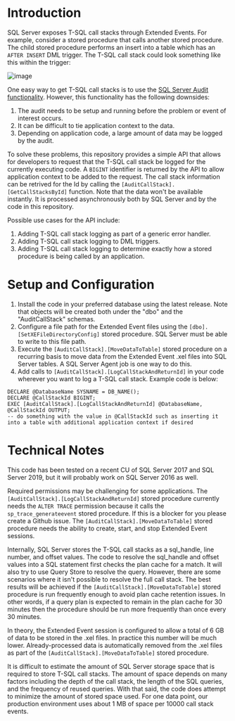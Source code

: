 # Introduction

SQL Server exposes T-SQL call stacks through Extended Events. For example, consider a stored procedure that calls another stored procedure. The child stored procedure performs an insert into a table which has an `AFTER INSERT` DML trigger. The T-SQL call stack could look something like this within the trigger:

![image](https://user-images.githubusercontent.com/33984311/181058394-4dac5da0-7dea-4608-be3d-ea6b27faf9f5.png)

One easy way to get T-SQL call stacks is to use the [SQL Server Audit functionality](https://docs.microsoft.com/en-us/sql/relational-databases/security/auditing/sql-server-audit-database-engine?view=sql-server-ver16). However, this functionality has the following downsides:

1. The audit needs to be setup and running before the problem or event of interest occurs.
2. It can be difficult to tie application context to the data.
3. Depending on application code, a large amount of data may be logged by the audit.

To solve these problems, this repository provides a simple API that allows for developers to request that the T-SQL call stack be logged for the currently executing code. A `BIGINT` identifier is returned by the API to allow application context to be added to the request. The call stack information can be retrived for the Id by calling the `[AuditCallStack].[GetCallStacksById]` function. Note that the data won't be available instantly. It is processed asynchronously both by SQL Server and by the code in this repository.

Possible use cases for the API include:

1. Adding T-SQL call stack logging as part of a generic error handler.
2. Adding T-SQL call stack logging to DML triggers.
3. Adding T-SQL call stack logging to determine exactly how a stored procedure is being called by an application.

# Setup and Configuration

1. Install the code in your preferred database using the latest release. Note that objects will be created both under the "dbo" and the "AuditCallStack" schemas.
2. Configure a file path for the Extended Event files using the `[dbo].[SetXEFileDirectoryConfig]` stored procedure. SQL Server must be able to write to this file path.
3. Execute the `[AuditCallStack].[MoveDataToTable]` stored procedure on a recurring basis to move data from the Extended Event .xel files into SQL Server tables. A SQL Server Agent job is one way to do this.
4. Add calls to `[AuditCallStack].[LogCallStackAndReturnId]` in your code wherever you want to log a T-SQL call stack. Example code is below:

```
DECLARE @DatabaseName SYSNAME = DB_NAME();
DECLARE @CallStackId BIGINT;
EXEC [AuditCallStack].[LogCallStackAndReturnId] @DatabaseName, @CallStackId OUTPUT;
-- do something with the value in @CallStackId such as inserting it into a table with additional application context if desired
```
# Technical Notes

This code has been tested on a recent CU of SQL Server 2017 and SQL Server 2019, but it will probably work on SQL Server 2016 as well.

Required permissions may be challenging for some applications. The `[AuditCallStack].[LogCallStackAndReturnId]` stored procedure currently needs the `ALTER TRACE` permission because it calls the `sp_trace_generateevent` stored procedure. If this is a blocker for you please create a Github issue. The `[AuditCallStack].[MoveDataToTable]` stored procedure needs the ability to create, start, and stop Extended Event sessions.

Internally, SQL Server stores the T-SQL call stacks as a sql_handle, line number, and offset values. The code to resolve the sql_handle and offset values into a SQL statement first checks the plan cache for a match. It will also try to use Query Store to resolve the query. However, there are some scenarios where it isn't possible to resolve the full call stack. The best results will be achieved if the `[AuditCallStack].[MoveDataToTable]` stored procedure is run frequently enough to avoid plan cache retention issues. In other words, if a query plan is expected to remain in the plan cache for 30 minutes then the procedure should be run more frequently than once every 30 minutes.

In theory, the Extended Event session is configured to allow a total of 6 GB of data to be stored in the .xel files. In practice this number will be much lower. Already-processed data is automatically removed from the .xel files as part of the `[AuditCallStack].[MoveDataToTable]` stored procedure.

It is difficult to estimate the amount of SQL Server storage space that is required to store T-SQL call stacks. The amount of space depends on many factors including the depth of the call stack, the length of the SQL queries, and the frequency of reused queries. With that said, the code does attempt to minimize the amount of stored space used. For one data point, our production environment uses about 1 MB of space per 10000 call stack events.
